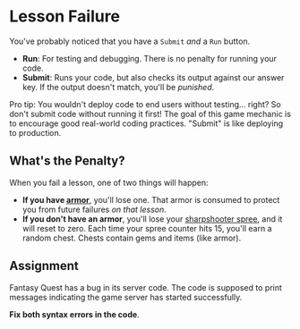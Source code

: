 # Lesson Failure

You've probably noticed that you have a `Submit` _and_ a `Run` button.

- **Run**: For testing and debugging. There is no penalty for running your code.
- **Submit**: Runs your code, but also checks its output against our answer key. If the output doesn't match, you'll be _punished_.

Pro tip: You wouldn't deploy code to end users without testing... right? So don't submit code without running it first! The goal of this game mechanic is to encourage good real-world coding practices. "Submit" is like deploying to production.

## What's the Penalty?

When you fail a lesson, one of two things will happen:

- **If you have [armor](https://www.boot.dev/lessons/142c8a73-5ede-49a6-9460-563890646023#)**, you'll lose one. That armor is consumed to protect you from future failures _on that lesson_.
- **If you don't have an armor**, you'll lose your [sharpshooter spree](https://www.boot.dev/lessons/142c8a73-5ede-49a6-9460-563890646023#), and it will reset to zero. Each time your spree counter hits 15, you'll earn a random chest. Chests contain gems and items (like armor).

## Assignment

Fantasy Quest has a bug in its server code. The code is supposed to print messages indicating the game server has started successfully.

**Fix both syntax errors in the code**.